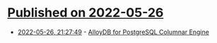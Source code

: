 # [Published on 2022-05-26](index.md)

* [2022-05-26, 21:27:49](https://news.ycombinator.com/item?id=31523581) - [AlloyDB for PostgreSQL Columnar Engine](https://cloud.google.com/blog/products/databases/alloydb-for-postgresql-columnar-engine)
